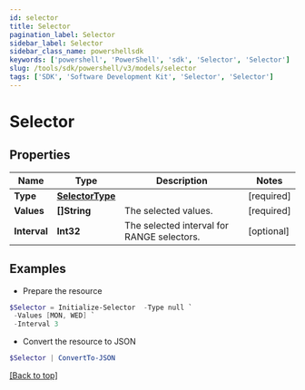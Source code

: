 ```yaml
---
id: selector
title: Selector
pagination_label: Selector
sidebar_label: Selector
sidebar_class_name: powershellsdk
keywords: ['powershell', 'PowerShell', 'sdk', 'Selector', 'Selector']
slug: /tools/sdk/powershell/v3/models/selector
tags: ['SDK', 'Software Development Kit', 'Selector', 'Selector']
---
```


# Selector

## Properties

| Name | Type | Description | Notes |
| --- | --- | --- | --- |
| **Type** | [**SelectorType**](selector-type) |  | [required] |
| **Values** | **[]String** | The selected values. | [required] |
| **Interval** | **Int32** | The selected interval for RANGE selectors. | [optional] |

## Examples

- Prepare the resource

```powershell
$Selector = Initialize-Selector  -Type null `
 -Values [MON, WED] `
 -Interval 3
```

- Convert the resource to JSON

```powershell
$Selector | ConvertTo-JSON
```

[[Back to top]](#)
